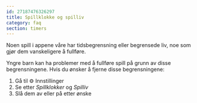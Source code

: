```yaml
---
id: 27187476326297
title: Spillklokke og spilliv
category: faq
section: timers
---
```


Noen spill i appene våre har tidsbegrensning eller begrensede liv, noe som gjør dem vanskeligere å fullføre.

Yngre barn kan ha problemer med å fullføre spill på grunn av disse begrensningene. Hvis du ønsker å fjerne disse begrensningene:

1. Gå til ⚙️ Innstillinger
2. Se etter _Spillklokker_ og _Spilliv_
3. Slå dem av eller på etter ønske

